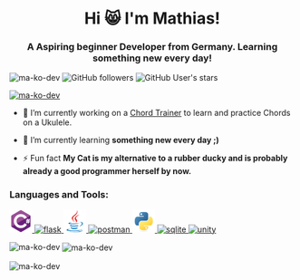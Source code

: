 <h1 align="center">Hi 😸 I'm Mathias!</h1>
<h3 align="center">A Aspiring beginner Developer from Germany. Learning something new every day!</h3>

<p align="left"> 
  <img src="https://komarev.com/ghpvc/?username=ma-ko-dev&label=Profile%20views&color=00ff00&style=plastic" alt="ma-ko-dev" /> 
  <img alt="GitHub followers" src="https://img.shields.io/github/followers/ma-ko-dev?style=plastic" /> 
  <img alt="GitHub User's stars" src="https://img.shields.io/github/stars/ma-ko-dev?style=plastic" />
</p>

<p align="left"> <a href="https://github.com/ryo-ma/github-profile-trophy"><img src="https://github-profile-trophy.vercel.app/?username=ma-ko-dev&theme=juicyfresh&column=3&margin-w=5&margin-h=5&rank=-SECRET" alt="ma-ko-dev" /></a> </p>

- 🔭 I’m currently working on a [Chord Trainer](https://github.com/Ma-Ko-dev/UkuleleAkkordtrainer) to learn and practice Chords on a Ukulele.

- 🌱 I’m currently learning **something new every day ;)**

- ⚡ Fun fact **My Cat is my alternative to a rubber ducky and is probably already a good programmer herself by now.**

<p align="left">
</p>

<h3 align="left">Languages and Tools:</h3>
<p align="left"> <a href="https://www.w3schools.com/cs/" target="_blank" rel="noreferrer"> <img src="https://raw.githubusercontent.com/devicons/devicon/master/icons/csharp/csharp-original.svg" alt="csharp" width="40" height="40"/> </a> <a href="https://flask.palletsprojects.com/" target="_blank" rel="noreferrer"> <img src="https://www.vectorlogo.zone/logos/pocoo_flask/pocoo_flask-icon.svg" alt="flask" width="40" height="40"/> </a> <a href="https://www.java.com" target="_blank" rel="noreferrer"> <img src="https://raw.githubusercontent.com/devicons/devicon/master/icons/java/java-original.svg" alt="java" width="40" height="40"/> </a> <a href="https://postman.com" target="_blank" rel="noreferrer"> <img src="https://www.vectorlogo.zone/logos/getpostman/getpostman-icon.svg" alt="postman" width="40" height="40"/> </a> <a href="https://www.python.org" target="_blank" rel="noreferrer"> <img src="https://raw.githubusercontent.com/devicons/devicon/master/icons/python/python-original.svg" alt="python" width="40" height="40"/> </a> <a href="https://www.sqlite.org/" target="_blank" rel="noreferrer"> <img src="https://www.vectorlogo.zone/logos/sqlite/sqlite-icon.svg" alt="sqlite" width="40" height="40"/> </a> <a href="https://unity.com/" target="_blank" rel="noreferrer"> <img src="https://www.vectorlogo.zone/logos/unity3d/unity3d-icon.svg" alt="unity" width="40" height="40"/> </a> </p>

<p><img align="left" src="https://github-readme-stats.vercel.app/api/top-langs?username=ma-ko-dev&show_icons=true&locale=en&layout=compact" alt="ma-ko-dev" /></p>

<p>&nbsp;<img align="center" src="https://github-readme-stats.vercel.app/api?username=ma-ko-dev&show_icons=true&locale=en" alt="ma-ko-dev" /></p>

<p><img align="center" src="https://github-readme-streak-stats.herokuapp.com/?user=ma-ko-dev&theme=highcontrast" alt="ma-ko-dev" /></p>

